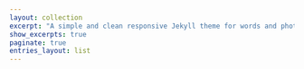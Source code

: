 ```yaml
---
layout: collection
excerpt: "A simple and clean responsive Jekyll theme for words and photos."
show_excerpts: true
paginate: true
entries_layout: list
---
```

